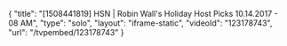{
    "title": "[1508441819] HSN | Robin Wall's Holiday Host Picks 10.14.2017 - 08 AM",
    "type": "solo",
    "layout": "iframe-static",
    "videoId": "123178743",
    "url": "\/tvpembed\/123178743"
}